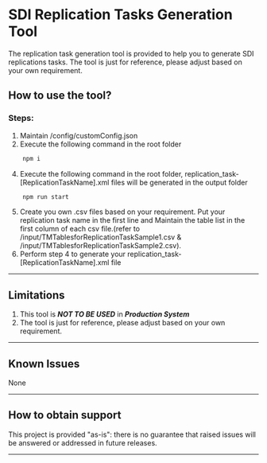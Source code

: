 # SDI Replication Tasks Generation Tool 
The replication task generation tool is provided to help you to generate SDI replications tasks.
The tool is just for reference, please adjust based on your own requirement.
## How to use the tool?
### Steps:
1. Maintain /config/customConfig.json
2. Execute the following command in the root folder
```sh
    npm i    
```
4. Execute the following command in the root folder, replication_task-[ReplicationTaskName].xml files will be generated in the output folder
```sh
    npm run start   
```
5. Create you own .csv files based on your requirement. Put your replication task name in the first line and Maintain the table list in the first column of each csv file.(refer to /input/TMTablesforReplicationTaskSample1.csv & /input/TMTablesforReplicationTaskSample2.csv).
6. Perform step 4 to generate your replication_task-[ReplicationTaskName].xml file
___

## Limitations

1. This tool is ***NOT TO BE USED***  in ***Production System***
2. The tool is just for reference, please adjust based on your own requirement.
___
## Known Issues
None

___

## How to obtain support
This project is provided "as-is": there is no guarantee that raised issues will be answered or addressed in future releases.

___
